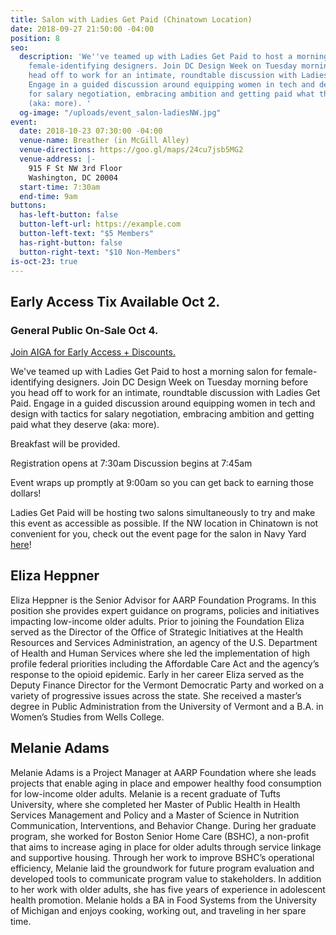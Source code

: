 ```yaml
---
title: Salon with Ladies Get Paid (Chinatown Location)
date: 2018-09-27 21:50:00 -04:00
position: 8
seo:
  description: 'We''ve teamed up with Ladies Get Paid to host a morning salon for
    female-identifying designers. Join DC Design Week on Tuesday morning before you
    head off to work for an intimate, roundtable discussion with Ladies Get Paid.
    Engage in a guided discussion around equipping women in tech and design with tactics
    for salary negotiation, embracing ambition and getting paid what they deserve
    (aka: more). '
  og-image: "/uploads/event_salon-ladiesNW.jpg"
event:
  date: 2018-10-23 07:30:00 -04:00
  venue-name: Breather (in McGill Alley)
  venue-directions: https://goo.gl/maps/24cu7jsb5MG2
  venue-address: |-
    915 F St NW 3rd Floor
    Washington, DC 20004
  start-time: 7:30am
  end-time: 9am
buttons:
  has-left-button: false
  button-left-url: https://example.com
  button-left-text: "$5 Members"
  has-right-button: false
  button-right-text: "$10 Non-Members"
is-oct-23: true
---
```


## Early Access Tix Available Oct 2. 
### General Public On-Sale Oct 4.
[Join AIGA for Early Access + Discounts.](http://dc.aiga.org/membership/membership-rates/)


We've teamed up with Ladies Get Paid to host a morning salon for female-identifying designers. Join DC Design Week on Tuesday morning before you head off to work for an intimate, roundtable discussion with Ladies Get Paid. Engage in a guided discussion around equipping women in tech and design with tactics for salary negotiation, embracing ambition and getting paid what they deserve (aka: more). 

Breakfast will be provided. 

Registration opens at 7:30am 
Discussion begins at 7:45am

Event wraps up promptly at 9:00am so you can get back to earning those dollars! 

Ladies Get Paid will be hosting two salons simultaneously to try and make this event as accessible as possible. If the NW location in Chinatown is not convenient for you, check out the event page for the salon in Navy Yard [here](events/salon-ladies-get-paid-navy-yard.html)!

## Eliza Heppner 
Eliza Heppner is the Senior Advisor for AARP Foundation Programs.  In this position she provides expert guidance on programs, policies and initiatives impacting low-income older adults.  Prior to joining the Foundation Eliza served as the Director of the Office of Strategic Initiatives at the Health Resources and Services Administration, an agency of the U.S. Department of Health and Human Services where she led the implementation of high profile federal priorities including the Affordable Care Act and the agency’s response to the opioid epidemic.  Early in her career Eliza served as the Deputy Finance Director for the Vermont Democratic Party and worked on a variety of progressive issues across the state.  She received a master’s degree in Public Administration from the University of Vermont and a B.A. in Women’s Studies from Wells College.   

## Melanie Adams
Melanie Adams is a Project Manager at AARP Foundation where she leads projects that enable aging in place and empower healthy food consumption for low-income older adults. Melanie is a recent graduate of Tufts University, where she completed her Master of Public Health in Health Services Management and Policy and a Master of Science in Nutrition Communication, Interventions, and Behavior Change. During her graduate program, she worked for Boston Senior Home Care (BSHC), a non-profit that aims to increase aging in place for older adults through service linkage and supportive housing. Through her work to improve BSHC’s operational efficiency, Melanie laid the groundwork for future program evaluation and developed tools to communicate program value to stakeholders. In addition to her work with older adults, she has five years of experience in adolescent health promotion. Melanie holds a BA in Food Systems from the University of Michigan and enjoys cooking, working out, and traveling in her spare time.
